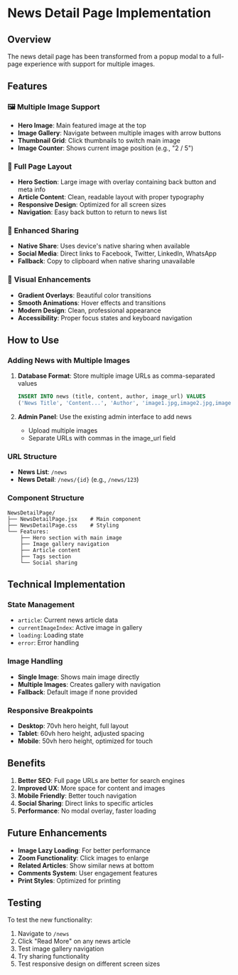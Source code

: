 # News Detail Page Implementation

## Overview
The news detail page has been transformed from a popup modal to a full-page experience with support for multiple images.

## Features

### 🖼️ **Multiple Image Support**
- **Hero Image**: Main featured image at the top
- **Image Gallery**: Navigate between multiple images with arrow buttons
- **Thumbnail Grid**: Click thumbnails to switch main image
- **Image Counter**: Shows current image position (e.g., "2 / 5")

### 📱 **Full Page Layout**
- **Hero Section**: Large image with overlay containing back button and meta info
- **Article Content**: Clean, readable layout with proper typography
- **Responsive Design**: Optimized for all screen sizes
- **Navigation**: Easy back button to return to news list

### 🔗 **Enhanced Sharing**
- **Native Share**: Uses device's native sharing when available
- **Social Media**: Direct links to Facebook, Twitter, LinkedIn, WhatsApp
- **Fallback**: Copy to clipboard when native sharing unavailable

### 🎨 **Visual Enhancements**
- **Gradient Overlays**: Beautiful color transitions
- **Smooth Animations**: Hover effects and transitions
- **Modern Design**: Clean, professional appearance
- **Accessibility**: Proper focus states and keyboard navigation

## How to Use

### Adding News with Multiple Images
1. **Database Format**: Store multiple image URLs as comma-separated values
   ```sql
   INSERT INTO news (title, content, author, image_url) VALUES 
   ('News Title', 'Content...', 'Author', 'image1.jpg,image2.jpg,image3.jpg');
   ```

2. **Admin Panel**: Use the existing admin interface to add news
   - Upload multiple images
   - Separate URLs with commas in the image_url field

### URL Structure
- **News List**: `/news`
- **News Detail**: `/news/{id}` (e.g., `/news/123`)

### Component Structure
```
NewsDetailPage/
├── NewsDetailPage.jsx    # Main component
├── NewsDetailPage.css    # Styling
└── Features:
    ├── Hero section with main image
    ├── Image gallery navigation
    ├── Article content
    ├── Tags section
    └── Social sharing
```

## Technical Implementation

### State Management
- `article`: Current news article data
- `currentImageIndex`: Active image in gallery
- `loading`: Loading state
- `error`: Error handling

### Image Handling
- **Single Image**: Shows main image directly
- **Multiple Images**: Creates gallery with navigation
- **Fallback**: Default image if none provided

### Responsive Breakpoints
- **Desktop**: 70vh hero height, full layout
- **Tablet**: 60vh hero height, adjusted spacing
- **Mobile**: 50vh hero height, optimized for touch

## Benefits

1. **Better SEO**: Full page URLs are better for search engines
2. **Improved UX**: More space for content and images
3. **Mobile Friendly**: Better touch navigation
4. **Social Sharing**: Direct links to specific articles
5. **Performance**: No modal overlay, faster loading

## Future Enhancements

- **Image Lazy Loading**: For better performance
- **Zoom Functionality**: Click images to enlarge
- **Related Articles**: Show similar news at bottom
- **Comments System**: User engagement features
- **Print Styles**: Optimized for printing

## Testing

To test the new functionality:
1. Navigate to `/news`
2. Click "Read More" on any news article
3. Test image gallery navigation
4. Try sharing functionality
5. Test responsive design on different screen sizes





